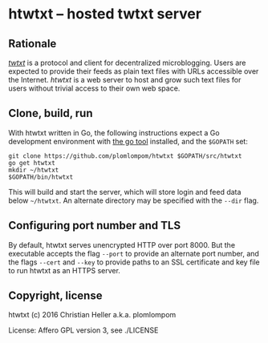 htwtxt – hosted twtxt server
============================

Rationale
---------

[*twtxt*](https://github.com/buckket/twtxt) is a protocol and client for
decentralized microblogging. Users are expected to provide their feeds as plain
text files with URLs accessible over the Internet. *htwtxt* is a web server to
host and grow such text files for users without trivial access to their own web
space.

Clone, build, run
-----------------

With htwtxt written in Go, the following instructions expect a Go development
environment with [the go tool](https://golang.org/cmd/go/) installed, and the 
`$GOPATH` set:

    git clone https://github.com/plomlompom/htwtxt $GOPATH/src/htwtxt
    go get htwtxt
    mkdir ~/htwtxt
    $GOPATH/bin/htwtxt

This will build and start the server, which will store login and feed data below
`~/htwtxt`. An alternate directory may be specified with the `--dir` flag.

Configuring port number and TLS
-------------------------------

By default, htwtxt serves unencrypted HTTP over port 8000. But the executable
accepts the flag `--port` to provide an alternate port number, and the flags
`--cert` and `--key` to provide paths to an SSL certificate and key file to run
htwtxt as an HTTPS server.

Copyright, license
------------------

htwtxt (c) 2016 Christian Heller a.k.a. plomlompom

License: Affero GPL version 3, see ./LICENSE
